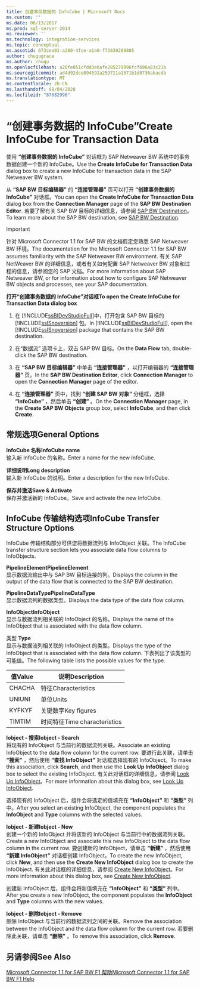 ```yaml
---
title: 创建事务数据的 InfoCube | Microsoft Docs
ms.custom: ''
ms.date: 06/13/2017
ms.prod: sql-server-2014
ms.reviewer: ''
ms.technology: integration-services
ms.topic: conceptual
ms.assetid: 673cea01-a260-4fce-a1a0-f73839289805
author: chugugrace
ms.author: chugu
ms.openlocfilehash: a20fe051cfdd3e6afe285279996fcf696a83c21b
ms.sourcegitcommit: ad4d92dce894592a259721a1571b1d8736abacdb
ms.translationtype: MT
ms.contentlocale: zh-CN
ms.lasthandoff: 08/04/2020
ms.locfileid: "87682996"
---
```

# <a name="create-infocube-for-transaction-data"></a><span data-ttu-id="07f96-102">“创建事务数据的 InfoCube”</span><span class="sxs-lookup"><span data-stu-id="07f96-102">Create InfoCube for Transaction Data</span></span>
  <span data-ttu-id="07f96-103">使用 **“创建事务数据的 InfoCube”** 对话框为 SAP Netweaver BW 系统中的事务数据创建一个新的 InfoCube。</span><span class="sxs-lookup"><span data-stu-id="07f96-103">Use the **Create InfoCube for Transaction Data** dialog box to create a new InfoCube for transaction data in the SAP Netweaver BW system.</span></span>  
  
 <span data-ttu-id="07f96-104">从 **“SAP BW 目标编辑器”** 的 **“连接管理器”** 页可以打开 **“创建事务数据的 InfoCube”** 对话框。</span><span class="sxs-lookup"><span data-stu-id="07f96-104">You can open the **Create InfoCube for Transaction Data** dialog box from the **Connection Manager** page of the **SAP BW Destination Editor**.</span></span> <span data-ttu-id="07f96-105">若要了解有关 SAP BW 目标的详细信息，请参阅 [SAP BW Destination](sap-bw-destination.md)。</span><span class="sxs-lookup"><span data-stu-id="07f96-105">To learn more about the SAP BW destination, see [SAP BW Destination](sap-bw-destination.md).</span></span>  
  
> [!IMPORTANT]  
>  <span data-ttu-id="07f96-106">针对 Microsoft Connector 1.1 for SAP BW 的文档假定您熟悉 SAP Netweaver BW 环境。</span><span class="sxs-lookup"><span data-stu-id="07f96-106">The documentation for the Microsoft Connector 1.1 for SAP BW assumes familiarity with the SAP Netweaver BW environment.</span></span> <span data-ttu-id="07f96-107">有关 SAP NetWeaver BW 的详细信息，或者有关如何配置 SAP Netweaver BW 对象和过程的信息，请参阅您的 SAP 文档。</span><span class="sxs-lookup"><span data-stu-id="07f96-107">For more information about SAP Netweaver BW, or for information about how to configure SAP Netweaver BW objects and processes, see your SAP documentation.</span></span>  
  
 <span data-ttu-id="07f96-108">**打开“创建事务数据的 InfoCube”对话框**</span><span class="sxs-lookup"><span data-stu-id="07f96-108">**To open the Create InfoCube for Transaction Data dialog box**</span></span>  
  
1.  <span data-ttu-id="07f96-109">在 [!INCLUDE[ssBIDevStudioFull](../../includes/ssbidevstudiofull-md.md)]中，打开包含 SAP BW 目标的 [!INCLUDE[ssISnoversion](../../includes/ssisnoversion-md.md)] 包。</span><span class="sxs-lookup"><span data-stu-id="07f96-109">In [!INCLUDE[ssBIDevStudioFull](../../includes/ssbidevstudiofull-md.md)], open the [!INCLUDE[ssISnoversion](../../includes/ssisnoversion-md.md)] package that contains the SAP BW destination.</span></span>  
  
2.  <span data-ttu-id="07f96-110">在“数据流”  选项卡上，双击 SAP BW 目标。</span><span class="sxs-lookup"><span data-stu-id="07f96-110">On the **Data Flow** tab, double-click the SAP BW destination.</span></span>  
  
3.  <span data-ttu-id="07f96-111">在 **“SAP BW 目标编辑器”** 中单击 **“连接管理器”** ，以打开编辑器的 **“连接管理器”** 页。</span><span class="sxs-lookup"><span data-stu-id="07f96-111">In the **SAP BW Destination Editor**, click **Connection Manager** to open the **Connection Manager** page of the editor.</span></span>  
  
4.  <span data-ttu-id="07f96-112">在 **“连接管理器”** 页中，找到 **“创建 SAP BW 对象”** 分组框，选择 **“InfoCube”** ，然后单击 **“创建”** 。</span><span class="sxs-lookup"><span data-stu-id="07f96-112">On the **Connection Manager** page, in the **Create SAP BW Objects** group box, select **InfoCube**, and then click **Create**.</span></span>  
  
## <a name="general-options"></a><span data-ttu-id="07f96-113">常规选项</span><span class="sxs-lookup"><span data-stu-id="07f96-113">General Options</span></span>  
 <span data-ttu-id="07f96-114">**InfoCube 名称**</span><span class="sxs-lookup"><span data-stu-id="07f96-114">**InfoCube name**</span></span>  
 <span data-ttu-id="07f96-115">输入新 InfoCube 的名称。</span><span class="sxs-lookup"><span data-stu-id="07f96-115">Enter a name for the new InfoCube.</span></span>  
  
 <span data-ttu-id="07f96-116">**详细说明**</span><span class="sxs-lookup"><span data-stu-id="07f96-116">**Long description**</span></span>  
 <span data-ttu-id="07f96-117">输入新 InfoCube 的说明。</span><span class="sxs-lookup"><span data-stu-id="07f96-117">Enter a description for the new InfoCube.</span></span>  
  
 <span data-ttu-id="07f96-118">**保存并激活**</span><span class="sxs-lookup"><span data-stu-id="07f96-118">**Save & Activate**</span></span>  
 <span data-ttu-id="07f96-119">保存并激活新的 InfoCube。</span><span class="sxs-lookup"><span data-stu-id="07f96-119">Save and activate the new InfoCube.</span></span>  
  
## <a name="infocube-transfer-structure-options"></a><span data-ttu-id="07f96-120">InfoCube 传输结构选项</span><span class="sxs-lookup"><span data-stu-id="07f96-120">InfoCube Transfer Structure Options</span></span>  
 <span data-ttu-id="07f96-121">InfoCube 传输结构部分可供您将数据流列与 InfoObject 关联。</span><span class="sxs-lookup"><span data-stu-id="07f96-121">The InfoCube transfer structure section lets you associate data flow columns to InfoObjects.</span></span>  
  
 <span data-ttu-id="07f96-122">**PipelineElement**</span><span class="sxs-lookup"><span data-stu-id="07f96-122">**PipelineElement**</span></span>  
 <span data-ttu-id="07f96-123">显示数据流输出中与 SAP BW 目标连接的列。</span><span class="sxs-lookup"><span data-stu-id="07f96-123">Displays the column in the output of the data flow that is connected to the SAP BW destination.</span></span>  
  
 <span data-ttu-id="07f96-124">**PipelineDataType**</span><span class="sxs-lookup"><span data-stu-id="07f96-124">**PipelineDataType**</span></span>  
 <span data-ttu-id="07f96-125">显示数据流列的数据类型。</span><span class="sxs-lookup"><span data-stu-id="07f96-125">Displays the data type of the data flow column.</span></span>  
  
 <span data-ttu-id="07f96-126">**InfoObject**</span><span class="sxs-lookup"><span data-stu-id="07f96-126">**InfoObject**</span></span>  
 <span data-ttu-id="07f96-127">显示与数据流列相关联的 InfoObject 的名称。</span><span class="sxs-lookup"><span data-stu-id="07f96-127">Displays the name of the InfoObject that is associated with the data flow column.</span></span>  
  
 <span data-ttu-id="07f96-128">类型 </span><span class="sxs-lookup"><span data-stu-id="07f96-128">**Type**</span></span>  
 <span data-ttu-id="07f96-129">显示与数据流列相关联的 InfoObject 的类型。</span><span class="sxs-lookup"><span data-stu-id="07f96-129">Displays the type of the InfoObject that is associated with the data flow column.</span></span> <span data-ttu-id="07f96-130">下表列出了该类型的可能值。</span><span class="sxs-lookup"><span data-stu-id="07f96-130">The following table lists the possible values for the type.</span></span>  
  
|<span data-ttu-id="07f96-131">值</span><span class="sxs-lookup"><span data-stu-id="07f96-131">Value</span></span>|<span data-ttu-id="07f96-132">说明</span><span class="sxs-lookup"><span data-stu-id="07f96-132">Description</span></span>|  
|-----------|-----------------|  
|<span data-ttu-id="07f96-133">CHA</span><span class="sxs-lookup"><span data-stu-id="07f96-133">CHA</span></span>|<span data-ttu-id="07f96-134">特征</span><span class="sxs-lookup"><span data-stu-id="07f96-134">Characteristics</span></span>|  
|<span data-ttu-id="07f96-135">UNI</span><span class="sxs-lookup"><span data-stu-id="07f96-135">UNI</span></span>|<span data-ttu-id="07f96-136">单位</span><span class="sxs-lookup"><span data-stu-id="07f96-136">Units</span></span>|  
|<span data-ttu-id="07f96-137">KYF</span><span class="sxs-lookup"><span data-stu-id="07f96-137">KYF</span></span>|<span data-ttu-id="07f96-138">关键数字</span><span class="sxs-lookup"><span data-stu-id="07f96-138">Key figures</span></span>|  
|<span data-ttu-id="07f96-139">TIM</span><span class="sxs-lookup"><span data-stu-id="07f96-139">TIM</span></span>|<span data-ttu-id="07f96-140">时间特征</span><span class="sxs-lookup"><span data-stu-id="07f96-140">Time characteristics</span></span>|  
  
 <span data-ttu-id="07f96-141">**Iobject - 搜索**</span><span class="sxs-lookup"><span data-stu-id="07f96-141">**Iobject - Search**</span></span>  
 <span data-ttu-id="07f96-142">将现有的 InfoObject 与当前行的数据流列关联。</span><span class="sxs-lookup"><span data-stu-id="07f96-142">Associate an existing InfoObject to the data flow column for the current row.</span></span> <span data-ttu-id="07f96-143">要进行此关联，请单击 **“搜索”** ，然后使用 **“查找 InfoObject”** 对话框选择现有的 InfoObject。</span><span class="sxs-lookup"><span data-stu-id="07f96-143">To make this association, click **Search**, and then use the **Look Up InfoObject** dialog box to select the existing InfoObject.</span></span> <span data-ttu-id="07f96-144">有关此对话框的详细信息，请参阅 [Look Up InfoObject](look-up-infoobject.md)。</span><span class="sxs-lookup"><span data-stu-id="07f96-144">For more information about this dialog box, see [Look Up InfoObject](look-up-infoobject.md).</span></span>  
  
 <span data-ttu-id="07f96-145">选择现有的 InfoObject 后，组件会将选定的值填充在 **“InfoObject”** 和 **“类型”** 列中。</span><span class="sxs-lookup"><span data-stu-id="07f96-145">After you select an existing InfoObject, the component populates the **InfoObject** and **Type** columns with the selected values.</span></span>  
  
 <span data-ttu-id="07f96-146">**Iobject - 新建**</span><span class="sxs-lookup"><span data-stu-id="07f96-146">**Iobject - New**</span></span>  
 <span data-ttu-id="07f96-147">创建一个新的 InfoObject 并将该新的 InfoObject 与当前行中的数据流列关联。</span><span class="sxs-lookup"><span data-stu-id="07f96-147">Create a new InfoObject and associate this new InfoObject to the data flow column in the current row.</span></span> <span data-ttu-id="07f96-148">要创建新的 InfoObject，请单击 **“新建”** ，然后使用 **“新建 InfoObject”** 对话框创建 InfoObject。</span><span class="sxs-lookup"><span data-stu-id="07f96-148">To create the new InfoObject, click **New**, and then use the **Create New InfoObject** dialog box to create the InfoObject.</span></span> <span data-ttu-id="07f96-149">有关此对话框的详细信息，请参阅 [Create New InfoObject](create-new-infoobject.md)。</span><span class="sxs-lookup"><span data-stu-id="07f96-149">For more information about this dialog box, see [Create New InfoObject](create-new-infoobject.md).</span></span>  
  
 <span data-ttu-id="07f96-150">创建新 InfoObject 后，组件会将新值填充在 **“InfoObject”** 和 **“类型”** 列中。</span><span class="sxs-lookup"><span data-stu-id="07f96-150">After you create a new InfoObject, the component populates the **InfoObject** and **Type** columns with the new values.</span></span>  
  
 <span data-ttu-id="07f96-151">**Iobject - 删除**</span><span class="sxs-lookup"><span data-stu-id="07f96-151">**Iobject - Remove**</span></span>  
 <span data-ttu-id="07f96-152">删除 InfoObject 与当前行的数据流列之间的关联。</span><span class="sxs-lookup"><span data-stu-id="07f96-152">Remove the association between the InfoObject and the data flow column for the current row.</span></span> <span data-ttu-id="07f96-153">若要删除此关联，请单击 **“删除”** 。</span><span class="sxs-lookup"><span data-stu-id="07f96-153">To remove this association, click **Remove**.</span></span>  
  
## <a name="see-also"></a><span data-ttu-id="07f96-154">另请参阅</span><span class="sxs-lookup"><span data-stu-id="07f96-154">See Also</span></span>  
 [<span data-ttu-id="07f96-155">Microsoft Connector 1.1 for SAP BW F1 帮助</span><span class="sxs-lookup"><span data-stu-id="07f96-155">Microsoft Connector 1.1 for SAP BW F1 Help</span></span>](../microsoft-connector-for-sap-bw-f1-help.md)  
  
  
